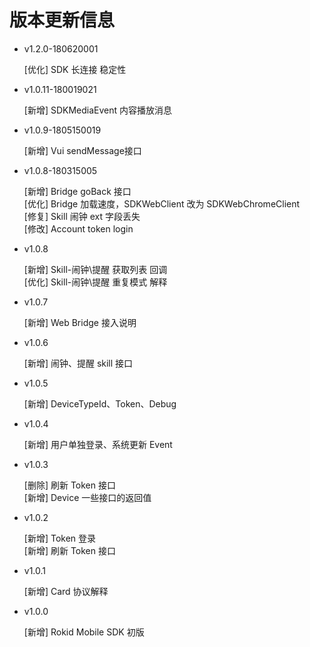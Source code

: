 #  版本更新信息

* v1.2.0-180620001
    
    [优化] SDK 长连接 稳定性

* v1.0.11-180019021

    [新增] SDKMediaEvent 内容播放消息

* v1.0.9-1805150019

    [新增] Vui sendMessage接口

* v1.0.8-180315005

    [新增] Bridge goBack 接口 <br>
    [优化] Bridge 加载速度，SDKWebClient 改为 SDKWebChromeClient <br>
    [修复] Skill 闹钟 ext 字段丢失 <br>
    [修改] Account token login

* v1.0.8

    [新增] Skill-闹钟\提醒 获取列表 回调 <br>
    [优化] Skill-闹钟\提醒 重复模式 解释
    
* v1.0.7 
    
    [新增] Web Bridge 接入说明

* v1.0.6
    
    [新增] 闹钟、提醒 skill 接口

* v1.0.5
    
    [新增] DeviceTypeId、Token、Debug

* v1.0.4

    [新增] 用户单独登录、系统更新 Event

* v1.0.3

    [删除] 刷新 Token 接口<br>
    [新增] Device 一些接口的返回值

* v1.0.2 
    
    [新增] Token 登录<br>
    [新增] 刷新 Token 接口

* v1.0.1 

    [新增] Card 协议解释

* v1.0.0 
    
    [新增] Rokid Mobile SDK 初版



